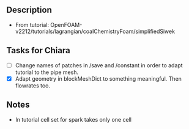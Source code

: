 ## Description

* From tutorial: OpenFOAM-v2212/tutorials/lagrangian/coalChemistryFoam/simplifiedSiwek

## Tasks for Chiara

- [ ] Change names of patches in /save and /constant in order to adapt tutorial to the pipe mesh. 
- [x] Adapt geometry in blockMeshDict to something meaningful. Then flowrates too.

## Notes

* In tutorial cell set for spark takes only one cell
